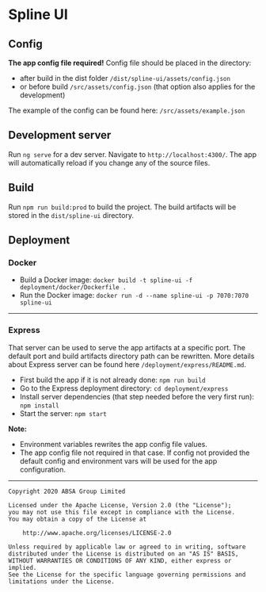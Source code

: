 # Spline UI

## Config 

**The app config file required!** Config file should be placed in the directory: 
 - after build in the dist folder `/dist/spline-ui/assets/config.json` 
 - or before build `/src/assets/config.json` (that option also applies for the development)
 
 The example of the config can be found here: `/src/assets/example.json`

## Development server

Run `ng serve` for a dev server. Navigate to `http://localhost:4300/`. The app will automatically reload if you change any of the source files.

## Build

Run `npm run build:prod` to build the project. The build artifacts will be stored in the `dist/spline-ui` directory.

## Deployment

### Docker

- Build a Docker image: `docker build -t spline-ui -f deployment/docker/Dockerfile .`
- Run the Docker image: `docker run -d --name spline-ui -p 7070:7070 spline-ui`  

---

### Express

That server can be used to serve the app artifacts at a specific port.
The default port and build artifacts directory path can be rewritten.
More details about Express server can be found here `/deployment/express/README.md`.

- First build the app if it is not already done: `npm run build`
- Go to the Express deployment directory: `cd deployment/express` 
- Install server dependencies (that step needed before the very first run): `npm install` 
- Start the server: `npm start` 

**Note:** 

- Environment variables rewrites the app config file values.
- The app config file not required in that case. If config not provided the default config and environment vars will be used for the app configuration.

---

    Copyright 2020 ABSA Group Limited
    
    Licensed under the Apache License, Version 2.0 (the "License");
    you may not use this file except in compliance with the License.
    You may obtain a copy of the License at
    
        http://www.apache.org/licenses/LICENSE-2.0
    
    Unless required by applicable law or agreed to in writing, software
    distributed under the License is distributed on an "AS IS" BASIS,
    WITHOUT WARRANTIES OR CONDITIONS OF ANY KIND, either express or implied.
    See the License for the specific language governing permissions and
    limitations under the License.
